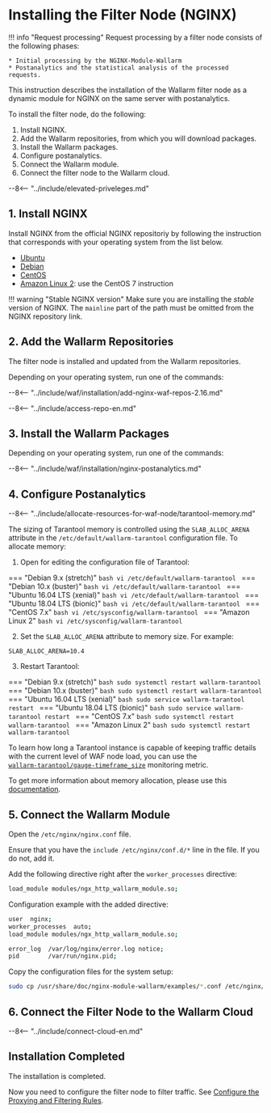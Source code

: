 # Installing the Filter Node (NGINX)

!!! info "Request processing"
    Request processing by a filter node consists of the following phases:
    
    * Initial processing by the NGINX-Module-Wallarm
    * Postanalytics and the statistical analysis of the processed requests.

This instruction describes the installation of the Wallarm filter node as a dynamic module for NGINX on the same server with postanalytics.

To install the filter node, do the following:

1. Install NGINX.
2. Add the Wallarm repositories, from which you will download packages.
3. Install the Wallarm packages.
4. Configure postanalytics.
5. Connect the Wallarm module.
6. Connect the filter node to the Wallarm cloud.

--8<-- "../include/elevated-priveleges.md"

## 1. Install NGINX

Install NGINX from the official NGINX repositoriy by following the instruction that corresponds with your operating system from the list below.

*   [Ubuntu](https://docs.nginx.com/nginx/admin-guide/installing-nginx/installing-nginx-open-source/#installing-a-prebuilt-ubuntu-package-from-the-official-nginx-repository)
*   [Debian](https://docs.nginx.com/nginx/admin-guide/installing-nginx/installing-nginx-open-source/#installing-a-prebuilt-debian-package-from-the-official-nginx-repository)
*   [CentOS](https://docs.nginx.com/nginx/admin-guide/installing-nginx/installing-nginx-open-source/#installing-a-prebuilt-centos-rhel-package-from-the-official-nginx-repository)
*   [Amazon Linux 2](https://docs.nginx.com/nginx/admin-guide/installing-nginx/installing-nginx-open-source/#installing-a-prebuilt-centos-rhel-package-from-the-official-nginx-repository): use the CentOS 7 instruction 

!!! warning "Stable NGINX version"
    Make sure you are installing the *stable* version of NGINX. The `mainline` part of the path must be omitted from the NGINX repository link.

## 2. Add the Wallarm Repositories

The filter node is installed and updated from the Wallarm repositories.

Depending on your operating system, run one of the commands:

--8<-- "../include/waf/installation/add-nginx-waf-repos-2.16.md"

--8<-- "../include/access-repo-en.md"

## 3. Install the Wallarm Packages

Depending on your operating system, run one of the commands:

--8<-- "../include/waf/installation/nginx-postanalytics.md"

## 4. Configure Postanalytics

--8<-- "../include/allocate-resources-for-waf-node/tarantool-memory.md"

The sizing of Tarantool memory is controlled using the `SLAB_ALLOC_ARENA` attribute in the `/etc/default/wallarm‑tarantool` configuration file. To allocate memory:

<ol start="1"><li>Open for editing the configuration file of Tarantool:</li></ol>


=== "Debian 9.x (stretch)"
    ```bash
    vi /etc/default/wallarm-tarantool
    ```
=== "Debian 10.x (buster)"
    ```bash
    vi /etc/default/wallarm-tarantool
    ```
=== "Ubuntu 16.04 LTS (xenial)"
    ```bash
    vi /etc/default/wallarm-tarantool
    ```
=== "Ubuntu 18.04 LTS (bionic)"
    ```bash
    vi /etc/default/wallarm-tarantool
    ```
=== "CentOS 7.x"
    ```bash
    vi /etc/sysconfig/wallarm-tarantool
    ```
=== "Amazon Linux 2"
    ```bash
    vi /etc/sysconfig/wallarm-tarantool
    ```

<ol start="2"><li>Set the <code>SLAB_ALLOC_ARENA</code> attribute to memory size. For example:</li></ol>

```
SLAB_ALLOC_ARENA=10.4
```

<ol start="3"><li>Restart Tarantool:</li></ol>

=== "Debian 9.x (stretch)"
    ```bash
    sudo systemctl restart wallarm-tarantool
    ```
=== "Debian 10.x (buster)"
    ```bash
    sudo systemctl restart wallarm-tarantool
    ```
=== "Ubuntu 16.04 LTS (xenial)"
    ```bash
    sudo service wallarm-tarantool restart
    ```
=== "Ubuntu 18.04 LTS (bionic)"
    ```bash
    sudo service wallarm-tarantool restart
    ```
=== "CentOS 7.x"
    ```bash
    sudo systemctl restart wallarm-tarantool
    ```
=== "Amazon Linux 2"
    ```bash
    sudo systemctl restart wallarm-tarantool
    ```

To learn how long a Tarantool instance is capable of keeping traffic details with the current level of WAF node load, you can use the [`wallarm‑tarantool/gauge‑timeframe_size`](https://docs.wallarm.com/admin-en/monitoring/available-metrics#time-of-storing-requests-in-the-postanalytics-module-in-seconds) monitoring metric.

To get more information about memory allocation, please use this [documentation](../admin-en/configuration-guides/allocate-resources-for-waf-node.md).

## 5. Connect the Wallarm Module

Open the `/etc/nginx/nginx.conf` file.

Ensure that you have the `include /etc/nginx/conf.d/*` line in the file. If you do not, add it.

Add the following directive right after the `worker_processes` directive:

``` bash
load_module modules/ngx_http_wallarm_module.so;
```

Configuration example with the added directive:

``` bash
user  nginx;
worker_processes  auto;
load_module modules/ngx_http_wallarm_module.so;

error_log  /var/log/nginx/error.log notice;
pid        /var/run/nginx.pid;
```

Copy the configuration files for the system setup:

``` bash
sudo cp /usr/share/doc/nginx-module-wallarm/examples/*.conf /etc/nginx/conf.d/
```

## 6. Connect the Filter Node to the Wallarm Cloud

--8<-- "../include/connect-cloud-en.md"

## Installation Completed

The installation is completed.

Now you need to configure the filter node to filter traffic. See [Configure the Proxying and Filtering Rules](qs-setup-proxy-en.md).

